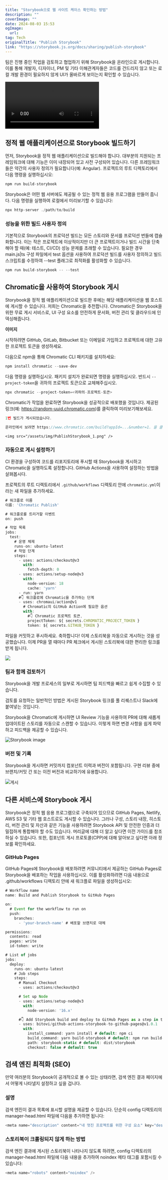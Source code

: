 ```yaml
---
title: "Storybook으로 웹 사이트 케이스 확인하는 방법"
description: ""
coverImage: ""
date: 2024-08-03 15:53
ogImage: 
  url: 
tag: Tech
originalTitle: "Publish Storybook"
link: "https://storybook.js.org/docs/sharing/publish-storybook"
---
```





팀은 진행 중인 작업을 검토하고 협업하기 위해 Storybook을 온라인으로 게시합니다. 이를 통해 개발자, 디자이너, PM 및 기타 이해관계자들은 코드를 건드리지 않고 또는 로컬 개발 환경이 필요하지 않게 UI가 올바르게 보이는지 확인할 수 있습니다.

<video autoplay playsinline loop>
  <source src="@source/docs/Tech/2024-04-07-PublishStorybook/img/PublishStorybook_0.mp4" type="video/mp4">
</video>

## 정적 웹 애플리케이션으로 Storybook 빌드하기

먼저, Storybook을 정적 웹 애플리케이션으로 빌드해야 합니다. 대부분의 지원되는 프레임워크에 대해 기능은 이미 내장되어 있고 사전 구성되어 있습니다. 다른 프레임워크들은 약간의 사용자 정의가 필요합니다(예: Angular). 프로젝트의 루트 디렉토리에서 다음 명령을 실행하십시오:



```js
npm run build-storybook
```

Storybook은 어떤 웹 서버에도 제공될 수 있는 정적 웹 응용 프로그램을 만들어 줍니다. 다음 명령을 실행하여 로컬에서 미리보기할 수 있습니다:

```js
npx http-server ./path/to/build
```

### 성능을 위한 빌드 사용자 정의



기본적으로 Storybook의 프로덕션 빌드는 모든 스토리와 문서를 프로덕션 번들에 캡슐화합니다. 이는 작은 프로젝트에 이상적이지만 더 큰 프로젝트이거나 빌드 시간을 단축해야 할 때(예: 테스트, CI/CD) 성능 문제를 초래할 수 있습니다. 필요한 경우 main.js|ts 구성 파일에서 test 옵션을 사용하여 프로덕션 빌드를 사용자 정의하고 빌드 스크립트를 수정하여 --test 플래그로 최적화를 활성화할 수 있습니다.

```js
npm run build-storybook -- --test
```

## Chromatic을 사용하여 Storybook 게시

Storybook을 정적 웹 애플리케이션으로 빌드한 후에는 해당 애플리케이션을 웹 호스트에 게시할 수 있습니다. 저희는 Chromatic을 추천합니다. Chromatic은 Storybook을 위한 무료 게시 서비스로, UI 구성 요소를 안전하게 문서화, 버전 관리 및 클라우드에 인덱싱해줍니다.



**이미지**

시작하려면 GitHub, GitLab, Bitbucket 또는 이메일로 가입하고 프로젝트에 대한 고유한 프로젝트 토큰을 생성하세요.

다음으로 npm을 통해 Chromatic CLI 패키지를 설치하세요:

```js
npm install chromatic --save-dev
```



다음 명령을 실행하십시오. 패키지 설치가 완료되면 명령을 실행하십시오. 반드시 `--project-token`을 귀하의 프로젝트 토큰으로 교체해주십시오.

```js
npx chromatic --project-token=<귀하의-프로젝트-토큰>
```

Chromatic가 작업을 완료하면 Storybook을 성공적으로 배포했을 것입니다. 제공된 링크(예: https://random-uuid.chromatic.com)를 클릭하여 미리보기해보세요.

```js
1번 빌드가 게시되었습니다.

온라인에서 보려면 https://www.chromatic.com/build?appId=...&number=1. 을 클릭하세요.
```



`<img src="/assets/img/PublishStorybook_1.png" />`

### 자동으로 게시 설정하기

CI 환경을 구성하여 코드를 리포지토리에 푸시할 때 Storybook을 게시하고 Chromatic을 실행하도록 설정합니다. GitHub Actions을 사용하여 설정하는 방법을 살펴봅시다.

프로젝트의 루트 디렉토리에서 `.github/workflows` 디렉토리 안에 `chromatic.yml`이라는 새 파일을 추가하세요.



```typescript
# 워크플로 이름
이름: 'Chromatic Publish'

# 워크플로를 트리거할 이벤트
on: push

# 작업 목록
jobs:
  test:
    # 운영 체제
    runs-on: ubuntu-latest
    # 작업 단계
    steps:
      - uses: actions/checkout@v3
        with:
          fetch-depth: 0
      - uses: actions/setup-node@v3
        with:
          node-version: 18
          cache: 'yarn'
      - run: yarn
      #👇 워크플로에 Chromatic을 추가하는 단계
      - uses: chromaui/action@v1
        # Chromatic의 GitHub Action에 필요한 옵션
        with:
          #👇 Chromatic 프로젝트 토큰,
          projectToken: ${ secrets.CHROMATIC_PROJECT_TOKEN }
          token: ${ secrets.GITHUB_TOKEN }
```

파일을 커밋하고 푸시하세요. 축하합니다! 이제 스토리북을 자동으로 게시하는 것을 성공했습니다. 이제 PR을 열 때마다 PR 체크에서 게시된 스토리북에 대한 편리한 링크를 받게 됩니다.

<img src="/assets/img/PublishStorybook_2.png" />

### 팀과 함께 검토하기



Storybook을 개발 프로세스의 일부로 게시하면 팀 피드백을 빠르고 쉽게 수집할 수 있습니다.

검토를 요청하는 일반적인 방법은 게시된 Storybook 링크를 풀 리퀘스트나 Slack에 붙여넣는 것입니다.

Storybook을 Chromatic에 게시하면 UI Review 기능을 사용하여 PR에 대해 새롭게 업데이트된 스토리를 자동으로 스캔할 수 있습니다. 이렇게 하면 변경 사항을 쉽게 파악하고 피드백을 제공할 수 있습니다.

![Storybook image](/assets/img/PublishStorybook_3.png)



### 버전 및 기록

Storybook을 게시하면 커밋까지 컴포넌트 이력과 버전이 포함됩니다. 구현 리뷰 중에 브랜치/커밋 간 또는 이전 버전과 비교하기에 유용합니다.

![게시](/assets/img/PublishStorybook_4.png)

## 다른 서비스에 Storybook 게시



Storybook은 정적 웹 응용 프로그램으로 구축되어 있으므로 GitHub Pages, Netlify, AWS S3 및 기타 웹 호스트로도 게시할 수 있습니다. 그러나 구성, 스토리 내장, 히스토리, 버전 관리 및 자산과 같은 기능을 사용하려면 Storybook API 및 안전한 인증과 더 밀접하게 통합해야 할 수도 있습니다. 머리글에 대해 더 알고 싶다면 이전 가이드를 참조하실 수 있습니다. 또한, 컴포넌트 게시 프로토콜(CPP)에 대해 알아보고 싶다면 아래 정보를 확인하세요.

### GitHub Pages

GitHub Pages에 Storybook을 배포하려면 커뮤니티에서 제공하는 GitHub Pages로 Storybook을 배포하는 작업을 사용하십시오. 이를 활성화하려면 다음 내용으로 .github/workflows 디렉토리 안에 새 워크플로 파일을 생성하십시오:

```typescript
# Workflow name
name: Build and Publish Storybook to GitHub Pages

on:
  # Event for the workflow to run on
  push:
    branches:
      - 'your-branch-name' # 배포할 브랜치로 대체

permissions:
  contents: read
  pages: write
  id-token: write

# List of jobs
jobs:
  deploy:
    runs-on: ubuntu-latest
    # Job steps
    steps:
      # Manual Checkout
      - uses: actions/checkout@v3

      # Set up Node
      - uses: actions/setup-node@v3
        with:
          node-version: '16.x'

      #👇 Add Storybook build and deploy to GitHub Pages as a step in the workflow
      - uses: bitovi/github-actions-storybook-to-github-pages@v1.0.1
        with:
          install_command: yarn install # default: npm ci
          build_command: yarn build-storybook # default: npm run build-storybook
          path: storybook-static # default: dist/storybook
          checkout: false # default: true
```



## 검색 엔진 최적화 (SEO)

만약 여러분의 Storybook이 공개적으로 볼 수 있는 상태라면, 검색 엔진 결과 페이지에서 어떻게 나타낼지 설정하고 싶을 겁니다.

### 설명

검색 엔진이 결과 목록에 표시할 설명을 제공할 수 있습니다. 단순히 config 디렉토리의 manager-head.html 파일에 다음을 추가하면 됩니다:



```typescript
<meta name="description" content="내 멋진 프로젝트를 위한 구성 요소" key="desc" />
```

### 스토리북이 크롤링되지 않게 하는 방법

검색 엔진 결과에 게시된 스토리북이 나타나지 않도록 하려면, config 디렉토리의 manager-head.html 파일에 다음 내용을 추가하여 noindex 메타 태그를 포함시킬 수 있습니다:

```typescript
<meta name="robots" content="noindex" />
```